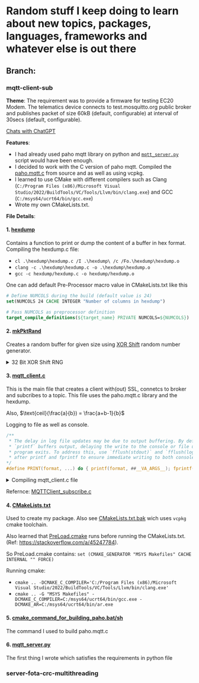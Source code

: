 # Random stuff I keep doing to learn about new topics, packages, languages, frameworks and whatever else is out there

## Branch: 

### mqtt-client-sub

**Theme**: The requirement was to provide a firmware for testing EC20 Modem. The telematics device connects to test.mosquitto.org public broker and publishes packet of size 60kB (default, configurable) at interval of 30secs (default, configurable).

[Chats with ChatGPT](https://chat.openai.com/share/ac0b190c-9788-4057-b782-878e5e2d3a86)

**Features**: 
* I had already used paho mqtt library on python and [`mqtt_server.py`](mqtt_server.py) script would have been enough. 
* I decided to work with the C version of paho mqtt. Compiled the [paho.mqtt.c](https://github.com/eclipse/paho.mqtt.c) from source and as well as using vcpkg.
* I learned to use CMake with different compilers such as Clang (`C:/Program Files (x86)/Microsoft Visual Studio/2022/BuildTools/VC/Tools/Llvm/bin/clang.exe`) and GCC (`C:/msys64/ucrt64/bin/gcc.exe`)
* Wrote my own CMakeLists.txt. 

**File Details**:
#### 1. [hexdump](hexdump/hexdump.c)
Contains a function to print or dump the content of a buffer in hex format.
Compiling the hexdump.c file: 
* `cl .\hexdump\hexdump.c /I .\hexdump\ /c /Fo.\hexdump\hexdump.o`
* `clang -c .\hexdump\hexdump.c -o .\hexdump\hexdump.o`
* `gcc -c hexdump/hexdump.c -o hexdump/hexdump.o`

One can add default Pre-Processor macro value in CMakeLists.txt like this
```cmake
# Define NUMCOLS during the build (default value is 24)
set(NUMCOLS 24 CACHE INTEGER "Number of columns in hexdump")

# Pass NUMCOLS as preprocessor definition
target_compile_definitions(${target_name} PRIVATE NUMCOLS=${NUMCOLS})
```

#### 2. [mkPktRand](mkPktRand.c)
Creates a random buffer for given size using [XOR Shift](https://en.wikipedia.org/wiki/Xorshift) random number generator.

<details>
<summary>32 Bit XOR Shift RNG</summary>
<br>
<pre><code class="lang-c"><span class="hljs-function"><span class="hljs-keyword">static</span> <span class="hljs-keyword">void</span> <span class="hljs-title">generatRandomBuffer</span><span class="hljs-params">(<span class="hljs-keyword">uint8_t</span> buffer[], <span class="hljs-keyword">size_t</span> size)</span>
</span>{
    <span class="hljs-keyword">uint32_t</span> *ptr = (<span class="hljs-keyword">uint32_t</span> *)buffer;
    <span class="hljs-keyword">size_t</span> numIterations = size / <span class="hljs-keyword">sizeof</span>(<span class="hljs-keyword">uint32_t</span>);
    <span class="hljs-keyword">for</span> (<span class="hljs-keyword">size_t</span> i = <span class="hljs-number">0</span>; i &lt; numIterations; ++i) {
        g_randSeed ^= (g_randSeed &lt;&lt; <span class="hljs-number">13</span>);
        g_randSeed ^= (g_randSeed &gt;&gt; <span class="hljs-number">17</span>);
        g_randSeed ^= (g_randSeed &lt;&lt; <span class="hljs-number">5</span>);
        ptr[i] = g_randSeed;
    }
}
</code></pre>
</details>

#### 3. [**mqtt_client.c**](mqtt_client.c)
This is the main file that creates a client with(out) SSL, connetcs to broker and subcribes to a topic. 
This file uses the paho.mqtt.c library and the hexdump.

Also, $\text{ceil}(\frac{a}{b}) = \frac{a+b-1}{b}$

Logging to file as well as console.
```c
/**
 * The delay in log file updates may be due to output buffering. By default,
 * `printf` buffers output, delaying the write to the console or file until the
 * program exits. To address this, use `fflush(stdout)` and `fflush(logfile)` 
 * after printf and fprintf to ensure immediate writing to both console and file.
*/
#define PRINT(format, ...) do { printf(format, ##__VA_ARGS__); fprintf(logfile, format, ##__VA_ARGS__); fflush(stdout); fflush(logfile); } while (0)
```

<details>
<summary>Compiling mqtt_client.c file</summary>
<br>
<ul>
<li>GCC<pre><code class="lang-bash">gcc mqtt_client.c -I eclipse-paho-mqtt-c/<span class="hljs-keyword">include</span>/ -I hexdump/ -L eclipse-paho-mqtt-c/<span class="hljs-class"><span class="hljs-keyword">lib</span>/ <span class="hljs-title">hexdump</span>/<span class="hljs-title">hexdump</span>.<span class="hljs-title">o</span> -<span class="hljs-title">lpaho</span>-<span class="hljs-title">mqtt3cs</span>-<span class="hljs-title">static</span></span>
</code></pre>
</li>
<li>cl (MSVC)<pre><code class="lang-bash">cl .<span class="hljs-symbol">\m</span>qtt_client.c /I .<span class="hljs-symbol">\h</span>exdump<span class="hljs-symbol">\ </span>/I C:<span class="hljs-symbol">\d</span>ev<span class="hljs-symbol">\v</span>cpkg<span class="hljs-symbol">\p</span>ackages<span class="hljs-symbol">\p</span>aho-mqtt_x64-windows<span class="hljs-symbol">\i</span>nclude<span class="hljs-symbol">\ </span>/I C:<span class="hljs-symbol">\d</span>ev<span class="hljs-symbol">\v</span>cpkg<span class="hljs-symbol">\p</span>ackages<span class="hljs-symbol">\o</span>penssl_x64-windows<span class="hljs-symbol">\i</span>nclude<span class="hljs-symbol">\ </span>/link C:<span class="hljs-symbol">\d</span>ev<span class="hljs-symbol">\v</span>cpkg<span class="hljs-symbol">\p</span>ackages<span class="hljs-symbol">\p</span>aho-mqtt_x64-windows<span class="hljs-symbol">\l</span>ib<span class="hljs-symbol">\p</span>aho-mqtt3cs.lib .<span class="hljs-symbol">\h</span>exdump<span class="hljs-symbol">\h</span>exdump.o
</code></pre>
</li>
<li>Clang<pre><code class="lang-bash">clang .<span class="hljs-symbol">\m</span>qtt_client.c -I 'C:<span class="hljs-symbol">\d</span>ev<span class="hljs-symbol">\v</span>cpkg<span class="hljs-symbol">\p</span>ackages<span class="hljs-symbol">\p</span>aho-mqtt_x64-windows<span class="hljs-symbol">\i</span>nclude<span class="hljs-symbol">\'</span> -I .<span class="hljs-symbol">\h</span>exdump<span class="hljs-symbol">\ </span>-L C:<span class="hljs-symbol">\d</span>ev<span class="hljs-symbol">\v</span>cpkg<span class="hljs-symbol">\p</span>ackages<span class="hljs-symbol">\p</span>aho-mqtt_x64-windows<span class="hljs-symbol">\l</span>ib<span class="hljs-symbol">\ </span>-l paho-mqtt3cs .<span class="hljs-symbol">\h</span>exdump<span class="hljs-symbol">\h</span>exdump.o -o .<span class="hljs-symbol">\m</span>qtt_client.exe
</code></pre>
</li>
</ul>
</details>

<!-- 
* GCC
```bash
gcc mqtt_client.c -I eclipse-paho-mqtt-c/include/ -I hexdump/ -L eclipse-paho-mqtt-c/lib/ hexdump/hexdump.o -lpaho-mqtt3cs-static
```
* cl (MSVC)
```bash
cl .\mqtt_client.c /I .\hexdump\ /I C:\dev\vcpkg\packages\paho-mqtt_x64-windows\include\ /I C:\dev\vcpkg\packages\openssl_x64-windows\include\ /link C:\dev\vcpkg\packages\paho-mqtt_x64-windows\lib\paho-mqtt3cs.lib .\hexdump\hexdump.o
```
* Clang
```bash
clang .\mqtt_client.c -I 'C:\dev\vcpkg\packages\paho-mqtt_x64-windows\include\' -I .\hexdump\ -L C:\dev\vcpkg\packages\paho-mqtt_x64-windows\lib\ -l paho-mqtt3cs .\hexdump\hexdump.o -o .\mqtt_client.exe
``` 
-->

Refernce: [MQTTClient_subscribe.c](https://github.com/eclipse/paho.mqtt.c/blob/master/src/samples/MQTTClient_subscribe.c)

#### 4. [CMakeLists.txt](CMakeLists.txt)

Used to create my package. Also see [CMakeLists.txt.bak](CMakeLists.txt.bak) wich uses `vcpkg` cmake toolchain.

Also learned that [PreLoad.cmake](PreLoad.cmake) runs before running the CMakeLists.txt. (Ref: https://stackoverflow.com/a/45247784).

So PreLoad.cmake contains: `set (CMAKE_GENERATOR "MSYS Makefiles" CACHE INTERNAL "" FORCE)`

Running cmake:
* `cmake .. -DCMAKE_C_COMPILER='C:/Program Files (x86)/Microsoft Visual Studio/2022/BuildTools/VC/Tools/Llvm/bin/clang.exe'`
* `cmake .. -G "MSYS Makefiles" -DCMAKE_C_COMPILER=C:/msys64/ucrt64/bin/gcc.exe -DCMAKE_AR=C:/msys64/ucrt64/bin/ar.exe`

#### 5. [cmake_command_for_building_paho.bat/sh](cmake_command_for_building_paho.sh)

The command I used to build paho.mqtt.c

#### 6. [mqtt_server.py](mqtt_server.py)
The first thing I wrote which satisfies the requirements in python file


### server-fota-crc-multithreading